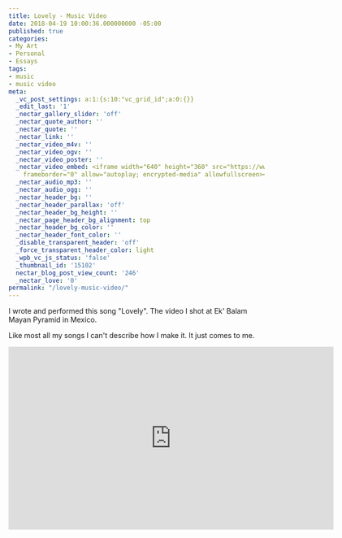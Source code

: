 ```yaml
---
title: Lovely - Music Video
date: 2018-04-19 10:00:36.000000000 -05:00
published: true
categories:
- My Art
- Personal
- Essays
tags:
- music
- music video
meta:
  _vc_post_settings: a:1:{s:10:"vc_grid_id";a:0:{}}
  _edit_last: '1'
  _nectar_gallery_slider: 'off'
  _nectar_quote_author: ''
  _nectar_quote: ''
  _nectar_link: ''
  _nectar_video_m4v: ''
  _nectar_video_ogv: ''
  _nectar_video_poster: ''
  _nectar_video_embed: <iframe width="640" height="360" src="https://www.youtube.com/embed/APe6o0br_MM?rel=0"
    frameborder="0" allow="autoplay; encrypted-media" allowfullscreen></iframe>
  _nectar_audio_mp3: ''
  _nectar_audio_ogg: ''
  _nectar_header_bg: ''
  _nectar_header_parallax: 'off'
  _nectar_header_bg_height: ''
  _nectar_page_header_bg_alignment: top
  _nectar_header_bg_color: ''
  _nectar_header_font_color: ''
  _disable_transparent_header: 'off'
  _force_transparent_header_color: light
  _wpb_vc_js_status: 'false'
  _thumbnail_id: '15102'
  nectar_blog_post_view_count: '246'
  _nectar_love: '0'
permalink: "/lovely-music-video/"
---
```

<p>I wrote and performed this song "Lovely". The video I shot at Ek' Balam Mayan Pyramid in Mexico.</p>
<p>Like most all my songs I can't describe how I make it. It just comes to me.</p>
<p><iframe src="https://www.youtube.com/embed/APe6o0br_MM?rel=0" width="640" height="360" frameborder="0" allowfullscreen="allowfullscreen"></iframe></p>
